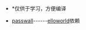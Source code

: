 - *仅供于学习，方便编译

- [passwall](https://github.com/xiaorouji/openwrt-passwall/tree/packages)------[elloworld](https://github.com/fw876/helloworld)依赖
